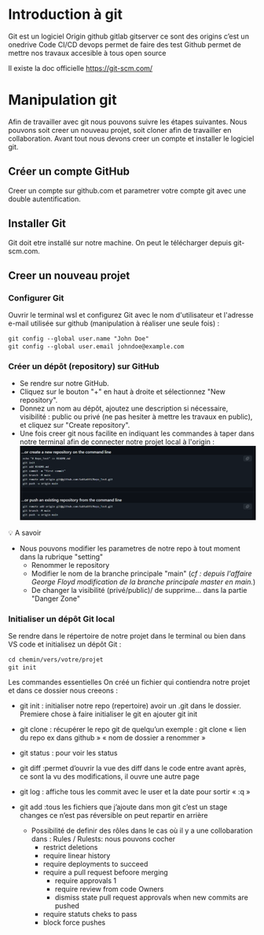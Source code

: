 # Introduction à git


Git est un logiciel 
Origin github gitlab gitserver ce sont des origins c’est un onedrive
Code CI/CD devops permet de faire des test 
Github permet de mettre nos travaux accesible à tous 
open source

Il existe la doc officielle https://git-scm.com/


# Manipulation git

Afin de travailler avec git nous pouvons suivre les étapes suivantes. Nous pouvons soit creer un nouveau projet, soit cloner afin de travailler en collaboration.
Avant tout nous devons creer un compte et installer le logiciel git.

## Créer un compte GitHub
Creer un compte sur github.com et parametrer votre compte git avec une double autentification.

## Installer Git
Git doit etre installé sur notre machine. On peut le télécharger depuis git-scm.com.

## Creer un nouveau projet 

### Configurer Git
Ouvrir le terminal wsl et configurez Git avec le nom d'utilisateur et l'adresse e-mail utilisée sur github (manipulation à réaliser une seule fois) :

```git
git config --global user.name "John Doe"
git config --global user.email johndoe@example.com
```

### Créer un dépôt (repository) sur GitHub

- Se rendre sur notre GitHub.
- Cliquez sur le bouton "+" en haut à droite et sélectionnez "New repository".
- Donnez un nom au dépôt, ajoutez une description si nécessaire, visibilité : public ou privé (ne pas hesiter à mettre les travaux en public), et cliquez sur "Create repository".
- Une fois creer git nous facilite en indiquant les commandes à taper dans notre terminal afin de connecter notre projet local à l'origin :
![Create repository cde](/image/GitPart/create_new_repo_or_push.png "Commande à taper lors d'une creation repo")

:bulb: A savoir

- Nous pouvons modifier les parametres de notre repo à tout moment dans la rubrique "setting"
    -   Renommer le repository
    -   Modifier le nom de la branche principale "main" (_cf : depuis l'affaire George Floyd modification de la branche principale master en main._)
    -   De changer la visibilité (privé/public)/ de supprime... dans la partie "Danger Zone"


### Initialiser un dépôt Git local
Se rendre dans le répertoire de notre projet dans le terminal ou bien dans VS code et initialisez un dépôt Git :

```git
cd chemin/vers/votre/projet
git init
```

Les commandes essentielles
On créé un fichier qui contiendra notre projet et dans ce dossier nous creeons :
- git init : initialiser notre repo (repertoire) avoir un .git dans le dossier. Premiere chose à faire initialiser le git en ajouter git init


- git clone : récupérer le repo git de quelqu’un exemple : git clone « lien du repo ex dans github » « nom de dossier a renommer »
- git status : pour voir les status
- git diff :permet d’ouvrir la vue des diff dans le code entre avant après, ce sont la vu des modifications, il ouvre une autre page 
- git log : affiche tous les commit avec le user et la date pour sortir « :q »


- git add :tous les fichiers que j’ajoute dans mon git c’est un stage changes ce n’est pas réversible on peut repartir en arrière



    - Possibilité de definir des rôles dans le cas où il y a une collobaration dans : Rules / Rulests: nous pouvons cocher 
        - restrict deletions
        - require linear history
        - require deployments to succeed 
        - require a pull request befoore merging
            - require approvals 1
            - require review from code Owners
            - dismiss state pull request approvals when new commits are pushed
        - require statuts cheks to pass
        - block force pushes
